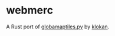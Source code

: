 # webmerc

A Rust port of [globamaptiles.py](https://gist.github.com/maptiler/fddb5ce33ba995d5523de9afdf8ef118) by [klokan](https://github.com/klokan).